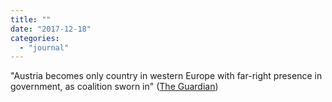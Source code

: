 ```yaml
---
title: ""
date: "2017-12-18"
categories: 
  - "journal"
---
```


"Austria becomes only country in western Europe with far-right presence in government, as coalition sworn in" ([The Guardian](https://www.theguardian.com/world/2017/dec/18/thousands-protest-as-far-right-ministers-enter-government-in-austria))
